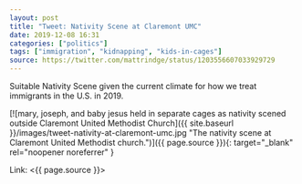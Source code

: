 ```yaml
---
layout: post
title: "Tweet: Nativity Scene at Claremont UMC"
date: 2019-12-08 16:31
categories: ["politics"]
tags: ["immigration", "kidnapping", "kids-in-cages"]
source: https://twitter.com/mattrindge/status/1203556607033929729
---
```

Suitable Nativity Scene given the current climate for how we treat immigrants in the U.S. in 2019.

[![mary, joseph, and baby jesus held in separate cages as nativity scened outside Claremont United Methodist Church]({{ site.baseurl }}/images/tweet-nativity-at-claremont-umc.jpg "The nativity scene at Claremont United Methodist church.")]({{ page.source }}){: target="_blank" rel="noopener noreferrer" }

Link: <{{ page.source }}>
